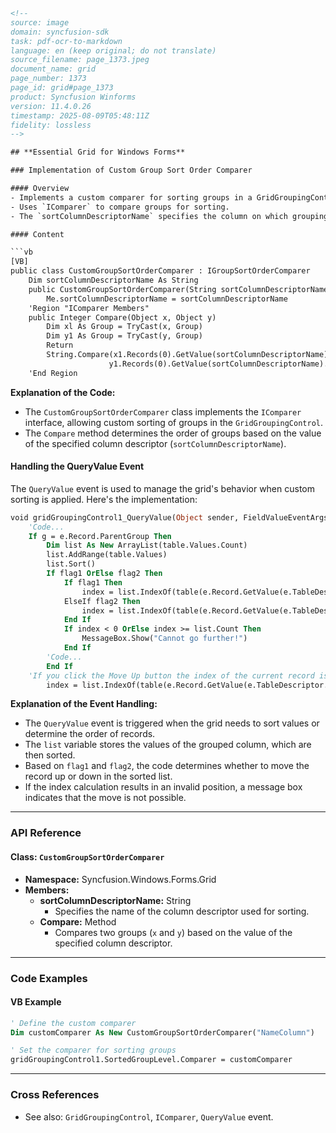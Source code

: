 ```html
<!-- 
source: image
domain: syncfusion-sdk
task: pdf-ocr-to-markdown
language: en (keep original; do not translate)
source_filename: page_1373.jpeg
document_name: grid
page_number: 1373
page_id: grid#page_1373
product: Syncfusion Winforms
version: 11.4.0.26
timestamp: 2025-08-09T05:48:11Z
fidelity: lossless
-->

## **Essential Grid for Windows Forms**

### Implementation of Custom Group Sort Order Comparer

#### Overview
- Implements a custom comparer for sorting groups in a GridGroupingControl.
- Uses `IComparer` to compare groups for sorting.
- The `sortColumnDescriptorName` specifies the column on which grouping is based.

#### Content

```vb
[VB]
public class CustomGroupSortOrderComparer : IGroupSortOrderComparer
    Dim sortColumnDescriptorName As String
    public CustomGroupSortOrderComparer(String sortColumnDescriptorName)
        Me.sortColumnDescriptorName = sortColumnDescriptorName
    'Region "IComparer Members"
    public Integer Compare(Object x, Object y)
        Dim xl As Group = TryCast(x, Group)
        Dim y1 As Group = TryCast(y, Group)
        Return
        String.Compare(x1.Records(0).GetValue(sortColumnDescriptorName).ToString(), 
                      y1.Records(0).GetValue(sortColumnDescriptorName).ToString())
    'End Region
```

**Explanation of the Code:**
- The `CustomGroupSortOrderComparer` class implements the `IComparer` interface, allowing custom sorting of groups in the `GridGroupingControl`.
- The `Compare` method determines the order of groups based on the value of the specified column descriptor (`sortColumnDescriptorName`).

#### Handling the QueryValue Event

The `QueryValue` event is used to manage the grid's behavior when custom sorting is applied. Here's the implementation:

```vb
void gridGroupingControl1_QueryValue(Object sender, FieldValueEventArgs e)
    'Code...
    If g = e.Record.ParentGroup Then
        Dim list As New ArrayList(table.Values.Count)
        list.AddRange(table.Values)
        list.Sort()
        If flag1 OrElse flag2 Then
            If flag1 Then
                index = list.IndexOf(table(e.Record.GetValue(e.TableDescriptor.GroupedColumns(0).Name))) - 1
            ElseIf flag2 Then
                index = list.IndexOf(table(e.Record.GetValue(e.TableDescriptor.GroupedColumns(0).Name))) + 1
            End If
            If index < 0 OrElse index >= list.Count Then
                MessageBox.Show("Cannot go further!")
            End If
        'Code...
        End If
    'If you click the Move Up button the index of the current record is decreased using the below code.
        index = list.IndexOf(table(e.Record.GetValue(e.TableDescriptor.GroupedColumns(0).
```

**Explanation of the Event Handling:**
- The `QueryValue` event is triggered when the grid needs to sort values or determine the order of records.
- The `list` variable stores the values of the grouped column, which are then sorted.
- Based on `flag1` and `flag2`, the code determines whether to move the record up or down in the sorted list.
- If the index calculation results in an invalid position, a message box indicates that the move is not possible.

---

### API Reference

#### Class: `CustomGroupSortOrderComparer`
- **Namespace:** Syncfusion.Windows.Forms.Grid
- **Members:**
    - **sortColumnDescriptorName:** String
        - Specifies the name of the column descriptor used for sorting.
    - **Compare:** Method
        - Compares two groups (`x` and `y`) based on the value of the specified column descriptor.

---

### Code Examples

#### VB Example

```vb
' Define the custom comparer
Dim customComparer As New CustomGroupSortOrderComparer("NameColumn")

' Set the comparer for sorting groups
gridGroupingControl1.SortedGroupLevel.Comparer = customComparer
```

---

### Cross References
- See also: `GridGroupingControl`, `IComparer`, `QueryValue` event.

<!-- tags: [syncfusion, grid, windows forms, CustomGroupSortOrderComparer, IGroupSortOrderComparer, QueryValue event] keywords: [gridGroupingControl, sorting, groups, comparer, customization] -->
```